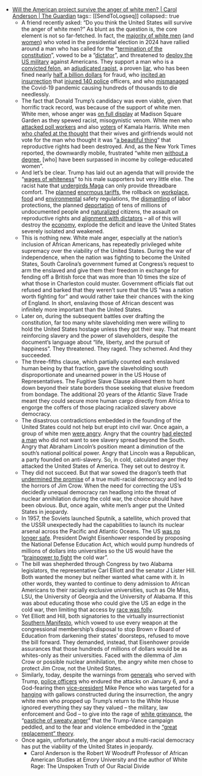 - [Will the American project survive the anger of white men? | Carol Anderson | The Guardian](https://www.theguardian.com/commentisfree/2024/nov/12/trump-white-men-anger-american-history)
  tags:: [[SendToLogseq]]
  collapsed:: true
	- A friend recently asked: “Do you think the United States will survive the anger of white men?” As blunt as the question is, the core element is not so far-fetched. In fact, the [majority of white men](https://www.nbcwashington.com/decision-2024/2024-voter-turnout-election-demographics-trump-harris/3762138/) (and [women](https://www.msn.com/en-us/news/politics/granderson-theres-no-mystery-white-women-handed-trump-the-election/ar-AA1tFTmN?ocid=BingNewsSerp)) who voted in the presidential election in 2024 have rallied around a man who has called for the “[termination of the constitution](https://www.cnn.com/2022/12/03/politics/trump-constitution-truth-social/index.html)”, vowed to be a “[dictator](https://apnews.com/article/trump-hannity-dictator-authoritarian-presidential-election-f27e7e9d7c13fabbe3ae7dd7f1235c72)”, and threatened to [deploy the US military](https://www.military.com/daily-news/2024/11/06/trump-won-heres-what-could-mean-military.html) against Americans. They support a man who is a [convicted felon](https://www.npr.org/2024/05/31/g-s1-2024/trump-trial-verdict-analysis), an [adjudicated rapist](https://www.washingtonpost.com/politics/2023/07/19/trump-carroll-judge-rape/), a proven [liar](https://thehill.com/homenews/media/535081-wapost-counts-30573-false-or-misleading-claims-in-four-years-by-trump/), who has been fined nearly [half a billion dollars](https://apnews.com/article/trump-civil-fraud-verdict-attorney-general-cf9df608a576d561393b4ceeac4cae3a) for fraud, who [incited an insurrection](https://www.reuters.com/legal/government/us-capitol-riot-probe-turns-focus-trump-allies-extremist-groups-2022-07-12/) that [injured 140 police](https://www.washingtonpost.com/local/public-safety/police-union-says-140-officers-injured-in-capitol-riot/2021/01/27/60743642-60e2-11eb-9430-e7c77b5b0297_story.html) officers, and who [mismanaged](https://www.businessinsider.com/analysis-trump-covid-19-response-40-percent-us-deaths-avoidable-2021-2) the Covid-19 pandemic causing hundreds of thousands to die needlessly.
	- The fact that Donald Trump’s candidacy was even viable, given that horrific track record, was because of the support of white men. White men, whose anger was [on full display](https://www.nytimes.com/2024/10/27/us/trump-msg-rally.html) at Madison Square Garden as they spewed racist, misogynistic venom. White men who [attacked poll workers](https://www.ibtimes.com/south-carolina-poll-worker-attacked-maga-hat-3749000) and also [voters](https://www.cleveland.com/nation/2024/10/teen-trump-supporter-uses-machete-to-threaten-harris-supporters-at-polls-in-florida-police-say.html) of Kamala Harris. White men [who chafed at the thought](https://www.salon.com/2024/11/05/bracing-for-magas-backlash-the-strategy-behind-secret-kamala-harris-is-safety/) that their wives and girlfriends would not vote for the man who thought it was “[a beautiful thing](https://www.huffpost.com/entry/trump-says-its-a-beautiful-thing-to-watch-states-ban-abortion_n_666200c9e4b0c7a620db3ccf)” that reproductive rights had been destroyed. And, as the New York Times reported, the downwardly mobile, frustrated “white men [without a degree](https://www.nytimes.com/interactive/2024/10/26/upshot/census-relative-income.html), [who] have been surpassed in income by college-educated women”.
	- And let’s be clear. Trump has laid out an agenda that will provide the “[wages of whiteness](https://items.ssrc.org/reading-racial-conflict/beyond-the-wages-of-whiteness-du-bois-on-the-irrationality-of-antiblack-racism/#:~:text=In%20Black%20Reconstruction%20in%20America1%2C%20Du%20Bois%20famously,social%20status%20derived%20from%20their%20classification%20as%20%E2%80%9Cnot-black.%E2%80%9D)” to his male supporters but very little else. The racist hate that [undergirds Maga](https://www.washingtonpost.com/opinions/2022/09/28/racism-survey-prri-maga-republicans/) can only provide threadbare comfort. The [planned](https://www.forbes.com/sites/cyrusfarivar/2024/11/06/trump-promised-more-tariffs-that-means-everything-will-get-more-expensive/) [enormous tariffs](https://www.npr.org/2024/11/06/nx-s1-5181327/trump-election-economy-tariffs-deportations), the rollback on [workplace](https://www.epi.org/publication/deregulation-year-in-review/), [food](https://www.theguardian.com/environment/2024/oct/15/project-2025-food-farming-policies) and [environmental](https://www.technologyreview.com/2024/11/06/1106712/trumps-win-is-a-tragic-loss-for-climate-progress/) safety regulations, the [dismantling](https://www.propublica.org/article/donald-trump-agenda-working-class) of labor protections, the planned [deportation](https://nymag.com/intelligencer/article/trump-vance-class-war-election.html) of tens of millions of undocumented people and [naturalized](https://www.huffpost.com/entry/donald-trump-mass-deportation-promise_n_6723d828e4b01f6919d97998) citizens, the assault on reproductive rights and [alignment with dictators](https://www.npr.org/2017/05/02/526520042/6-strongmen-trumps-praised-and-the-conflicts-it-presents) – all of this will destroy the [economy](https://www.cnn.com/2024/10/19/politics/trump-mass-deportation-cost-cec/index.html), explode the deficit and leave the United States severely isolated and weakened.
	- This is nothing new. White male anger, especially at the nation’s inclusion of African Americans, has repeatedly privileged white supremacy over the viability of the United States. During the war of independence, when the nation was fighting to become the United States, South Carolina’s government fumed at Congress’s request to arm the enslaved and give them their freedom in exchange for fending off a British force that was more than 10 times the size of what those in Charleston could muster. Government officials flat out refused and barked that they weren’t sure that the US “was a nation worth fighting for” and would rather take their chances with the king of England. In short, enslaving those of African descent was infinitely more important than the United States.
	- Later on, during the subsequent battles over drafting the constitution, far too many white slaveholding men were willing to hold the United States hostage unless they got their way. That meant reinforcing slavery and the power of slaveholders, despite the document’s language about “life, liberty, and the pursuit of happiness”. They threatened. They raged. They schemed. And they succeeded.
	- The three-fifths clause, which partially counted each enslaved human being by that fraction, gave the slaveholding south disproportionate and unearned power in the US House of Representatives. The Fugitive Slave Clause allowed them to hunt down beyond their state borders those seeking that elusive freedom from bondage. The additional 20 years of the Atlantic Slave Trade meant they could secure more human cargo directly from Africa to engorge the coffers of those placing racialized slavery above democracy.
	- The disastrous contradictions embedded in the founding of the United States could not help but erupt into civil war. Once again, a group of white men [were angry](https://www.battlefields.org/learn/primary-sources/declaration-causes-seceding-states). Angry that the country [had elected a man](https://nerd.wwnorton.com/ebooks/epub/amerele3hs/EPUB/content/4.1.5-chapter13.xhtml) who did not want to see slavery spread beyond the South. Angry that Abraham Lincoln’s position meant a diminution of the south’s national political power. Angry that Lincoln was a Republican, a party founded on anti-slavery. So, in cold, calculated anger they attacked the United States of America. They set out to destroy it.
	- They did not succeed. But that war sowed the dragon’s teeth that [undermined the promise](https://books.google.com/books?id=W_yKDwAAQBAJ\&printsec=frontcover\&source=gbs_ge_summary_r\&cad=0#v=onepage\&q\&f=false) of a true multi-racial democracy and led to the horrors of Jim Crow. When the need for correcting the US’s decidedly unequal democracy ran headlong into the threat of nuclear annihilation during the cold war, the choice should have been obvious. But, once again, white men’s anger put the United States in jeopardy.
	- In 1957, the Soviets launched Sputnik, a satellite, which proved that the USSR unexpectedly had the capabilities to launch its nuclear arsenal across the Pacific and Atlantic Oceans. The US [was no longer safe](https://www.nytimes.com/1957/10/13/archives/us-missile-experts-shaken-by-sputnik-weight-of-satellite-called.html?searchResultPosition=1). President Dwight Eisenhower responded by proposing the National Defense Education Act, which would pump hundreds of millions of dollars into universities so the US would have the “[brainpower to fight](https://books.google.com/books?id=lTKQAAAAMAAJ\&q=Brainpower+to+fight+the+cold+war\&dq=Brainpower+to+fight+the+cold+war\&hl=en\&newbks=1\&newbks_redir=0\&sa=X\&ved=2ahUKEwiClPSSocmJAxXqRTABHSyZAdoQ6AF6BAgFEAI) the cold war”.
	- The bill was shepherded through Congress by two Alabama legislators, the representative Carl Elliott and the senator J Lister Hill. Both wanted the money but neither wanted what came with it. In other words, they wanted to continue to deny admission to African Americans to their racially exclusive universities, such as Ole Miss, LSU, the University of Georgia and the University of Alabama. If this was about educating those who could give the US an edge in the cold war, then limiting that access by [race was folly](https://www.npr.org/2020/02/24/517784975/katherine-johnson-nasa-mathematician-and-an-inspiration-for-hidden-figures-dies).
	- Yet Elliott and Hill, both signatories to the virtually insurrectionist [Southern Manifesto](https://www.naacpldf.org/brown-vs-board/southern-manifesto-massive-resistance-brown/), which vowed to use every weapon at the congressional membership’s disposal to stop Brown v Board of Education from darkening their states’ doorsteps, refused to move the bill forward. They demanded, instead, that Eisenhower provide assurances that those hundreds of millions of dollars would be as whites-only as their universities. Faced with the dilemma of Jim Crow or possible nuclear annihilation, the angry white men chose to protect Jim Crow, not the United States.
	- Similarly, today, despite the warnings from [generals](https://www.nytimes.com/interactive/2024/10/30/us/politics/trump-administration-criticism.html) who served with Trump, [police officers](https://www.msn.com/en-us/news/politics/he-betrayed-us-officers-who-protected-the-capitol-grapple-with-trump-s-return/ar-AA1tDmp3?ocid=BingNewsSerp) who endured the attacks on January 6, and a God-fearing then [vice-president](https://www.cnn.com/2024/03/15/politics/pence-will-not-endorse-trump/index.html) Mike Pence who was targeted for a [hanging](https://www.politico.com/news/2022/05/25/trump-expressed-support-hanging-pence-capitol-riot-jan-6-00035117) with gallows constructed during the insurrection, the angry white men who propped up Trump’s return to the White House ignored everything they say they valued – the military, law enforcement and God – to give into the rage of [white grievance](https://www.cambridge.org/core/journals/journal-of-race-ethnicity-and-politics/article/who-buys-the-big-lie-white-racial-grievance-and-confidence-in-the-fairness-of-american-elections/4BB3B6F641B41D8B63D152F9779C64CE), the “[pastiche of sweaty anger](https://www.threads.net/@mediaite/post/DCAGpVJSg5t?xmt=AQGzR1jqZSb4RvMritzc7_vaD7yV6JX0zBYbVR7uJ_7ib32BXw)” that the Trump-Vance campaign peddled, and to the fear and violence embedded in the [“great replacement” theory](https://www.pbs.org/newshour/politics/what-is-great-replacement-theory-and-how-does-it-fuel-racist-violence).
	- Once again, unfortunately, the anger about a multi-racial democracy has put the viability of the United States in jeopardy.
		- Carol Anderson is the Robert W Woodruff Professor of African American Studies at Emory University and the author of White Rage: The Unspoken Truth of Our Racial Divide